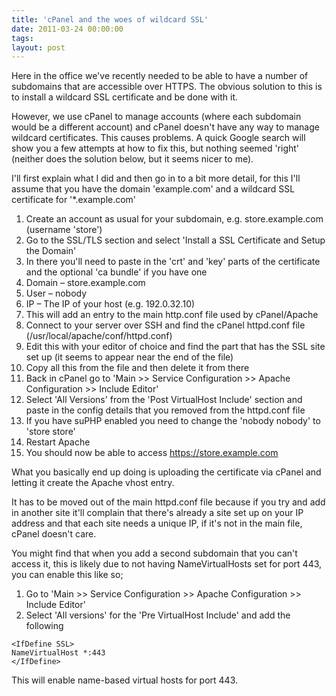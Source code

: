 ```yaml
---
title: 'cPanel and the woes of wildcard SSL'
date: 2011-03-24 00:00:00 
tags: 
layout: post
---
```

Here in the office we've recently needed to be able to have a number of subdomains that are accessible over HTTPS. The obvious solution to this is to install a wildcard SSL certificate and be done with it.

However, we use cPanel to manage accounts (where each subdomain would be a different account) and cPanel doesn't have any way to manage wildcard certificates. This causes problems. A quick Google search will show you a few attempts at how to fix this, but nothing seemed 'right' (neither does the solution below, but it seems nicer to me).

I'll first explain what I did and then go in to a bit more detail, for this I'll assume that you have the domain 'example.com' and a wildcard SSL certificate for '*.example.com'

1. Create an account as usual for your subdomain, e.g. store.example.com (username 'store')
2. Go to the SSL/TLS section and select 'Install a SSL Certificate and Setup the Domain'
3. In there you'll need to paste in the 'crt' and 'key' parts of the certificate and the optional 'ca bundle' if you have one
4. Domain – store.example.com
5. User – nobody
6. IP – The IP of your host (e.g. 192.0.32.10)
7. This will add an entry to the main http.conf file used by cPanel/Apache
8. Connect to your server over SSH and find the cPanel httpd.conf file (/usr/local/apache/conf/httpd.conf)
9. Edit this with your editor of choice and find the part that has the SSL site set up (it seems to appear near the end of the file)
10. Copy all this from the file and then delete it from there
11. Back in cPanel go to 'Main >> Service Configuration >> Apache Configuration >> Include Editor'
12. Select 'All Versions' from the 'Post VirtualHost Include' section and paste in the config details that you removed from the httpd.conf file
13. If you have suPHP enabled you need to change the 'nobody nobody' to 'store store'
14. Restart Apache
15. You should now be able to access https://store.example.com

What you basically end up doing is uploading the certificate via cPanel and letting it create the Apache vhost entry.

It has to be moved out of the main httpd.conf file because if you try and add in another site it'll complain that there's already a site set up on your IP address and that each site needs a unique IP, if it's not in the main file, cPanel doesn't care.

You might find that when you add a second subdomain that you can't access it, this is likely due to not having NameVirtualHosts set for port 443, you can enable this like so;

1. Go to 'Main >> Service Configuration >> Apache Configuration >> Include Editor'
2. Select 'All versions' for the 'Pre VirtualHost Include' and add the following

```
<IfDefine SSL>
NameVirtualHost *:443
</IfDefine>
```

This will enable name-based virtual hosts for port 443.
